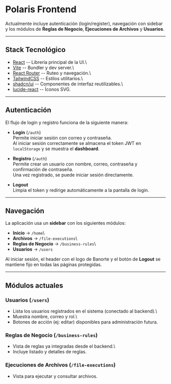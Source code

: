 # Polaris Frontend

Actualmente incluye autenticación (login/register), navegación con
sidebar y los módulos de **Reglas de Negocio**, **Ejecuciones de
Archivos** y **Usuarios**.

------------------------------------------------------------------------

## Stack Tecnológico

-   [React](https://react.dev/) -- Librería principal de la UI.\
-   [Vite](https://vitejs.dev/) -- Bundler y dev server.\
-   [React Router](https://reactrouter.com/) -- Ruteo y navegación.\
-   [TailwindCSS](https://tailwindcss.com/) -- Estilos utilitarios.\
-   [shadcn/ui](https://ui.shadcn.com/) -- Componentes de interfaz
    reutilizables.\
-   [lucide-react](https://lucide.dev/) -- Íconos SVG.

------------------------------------------------------------------------

## Autenticación

El flujo de login y registro funciona de la siguiente manera:

-   **Login** (`/auth`)\
    Permite iniciar sesión con correo y contraseña.\
    Al iniciar sesión correctamente se almacena el token JWT en
    `localStorage` y se muestra el **dashboard**.

-   **Registro** (`/auth`)\
    Permite crear un usuario con nombre, correo, contraseña y
    confirmación de contraseña.\
    Una vez registrado, se puede iniciar sesión directamente.

-   **Logout**\
    Limpia el token y redirige automáticamente a la pantalla de login.

------------------------------------------------------------------------

## Navegación

La aplicación usa un **sidebar** con los siguientes módulos:

-   **Inicio** → `/home`\
-   **Archivos** → `/file-executions`\
-   **Reglas de Negocio** → `/business-rules`\
-   **Usuarios** → `/users`

Al iniciar sesión, el header con el logo de Banorte y el botón de
**Logout** se mantiene fijo en todas las páginas protegidas.

------------------------------------------------------------------------

## Módulos actuales

### Usuarios (`/users`)

-   Lista los usuarios registrados en el sistema (conectado al
    backend).\
-   Muestra nombre, correo y rol.\
-   Botones de acción (ej: editar) disponibles para administración
    futura.

### Reglas de Negocio (`/business-rules`)

-   Vista de reglas ya integradas desde el backend.\
-   Incluye listado y detalles de reglas.

### Ejecuciones de Archivos (`/file-executions`)

-   Vista para ejecutar y consultar archivos.
